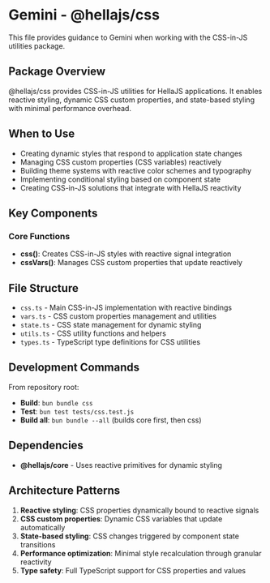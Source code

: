 # Gemini - @hellajs/css

This file provides guidance to Gemini when working with the CSS-in-JS utilities package.

## Package Overview

@hellajs/css provides CSS-in-JS utilities for HellaJS applications. It enables reactive styling, dynamic CSS custom properties, and state-based styling with minimal performance overhead.

## When to Use

- Creating dynamic styles that respond to application state changes
- Managing CSS custom properties (CSS variables) reactively
- Building theme systems with reactive color schemes and typography
- Implementing conditional styling based on component state
- Creating CSS-in-JS solutions that integrate with HellaJS reactivity

## Key Components

### Core Functions
- **css()**: Creates CSS-in-JS styles with reactive signal integration
- **cssVars()**: Manages CSS custom properties that update reactively

## File Structure

- `css.ts` - Main CSS-in-JS implementation with reactive bindings
- `vars.ts` - CSS custom properties management and utilities
- `state.ts` - CSS state management for dynamic styling
- `utils.ts` - CSS utility functions and helpers
- `types.ts` - TypeScript type definitions for CSS utilities

## Development Commands

From repository root:
- **Build**: `bun bundle css`
- **Test**: `bun test tests/css.test.js`
- **Build all**: `bun bundle --all` (builds core first, then css)

## Dependencies

- **@hellajs/core** - Uses reactive primitives for dynamic styling

## Architecture Patterns

1. **Reactive styling**: CSS properties dynamically bound to reactive signals
2. **CSS custom properties**: Dynamic CSS variables that update automatically
3. **State-based styling**: CSS changes triggered by component state transitions
4. **Performance optimization**: Minimal style recalculation through granular reactivity
5. **Type safety**: Full TypeScript support for CSS properties and values